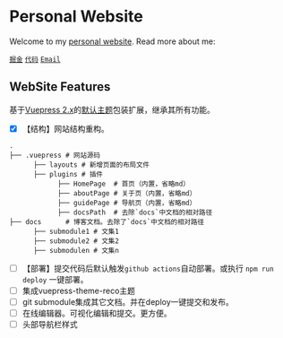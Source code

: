 # Personal Website

Welcome to my [personal website](https://zhangling.site). Read more about me:

[`掘金`](https://juejin.im/user/59e6e9acf265da43111f4c21/collections?type=created)
[`代码`](https://github.com/lingxyz)
[`Email`](mailto:zhangling.me@foxmail.com)


## WebSite Features
基于[Vuepress 2.x](https://vuepress.github.io/zh/)的[默认主题](https://github.com/vuepress/vuepress-next/tree/main/ecosystem/theme-default/src/client/components)包装扩展，继承其所有功能。

- [X] 【结构】网站结构重构。
```shell
.
├── .vuepress # 网站源码
      ├── layouts # 新增页面的布局文件
      ├── plugins # 插件
            ├── HomePage  # 首页（内置，省略md）
            ├── aboutPage # 关于页（内置，省略md）
            ├── guidePage # 导航页（内置，省略md）
            ├── docsPath  # 去除`docs`中文档的相对路径
├── docs      # 博客文档。去除了`docs`中文档的相对路径
      ├── submodule1 # 文集1
      ├── submodule2 # 文集2
      ├── submodulen # 文集n
```
- [ ] 【部署】提交代码后默认触发`github actions`自动部署。或执行 `npm run deploy` 一键部署。
- [ ] 集成vuepress-theme-reco主题
- [ ] git submodule集成其它文档。并在deploy一键提交和发布。
- [ ] 在线编辑器。可视化编辑和提交。更方便。
- [ ] 头部导航栏样式
